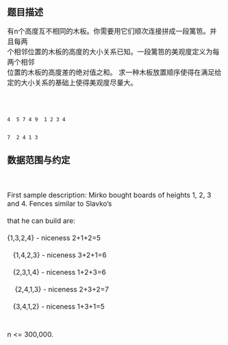 ## 题目描述

<p><span style="font-size: medium">有n个高度互不相同的木板。你需要用它们顺次连接拼成一段篱笆。并且每两<br> 个相邻位置的木板的高度的大小关系已知。一段篱笆的美观度定义为每两个相邻<br> 位置的木板的高度差的绝对值之和。 求一种木板放置顺序使得在满足给<br> 定的大小关系的基础上使得美观度尽量大。 <br>  <br>  </span></p>

```input1
4  5 7 4 9  1 2 3 4
```
```output1
7  2 4 1 3
```
## 数据范围与约定

<p><span style="font-size: medium"> <br><br> First sample description: Mirko bought boards of heights 1, 2, 3 and 4. Fences similar to Slavko’s <br><br> that he can build are: <br><br> {1,3,2,4} - niceness 2+1+2=5 <br><br>    {1,4,2,3} - niceness 3+2+1=6 <br><br>    {2,3,1,4} - niceness 1+2+3=6 <br><br>     {2,4,1,3} - niceness 2+3+2=7 <br><br>    {3,4,1,2} - niceness 1+3+1=5</span></p><br>
<p><span style="font-size: medium">n <= 300,000. <br><br> </span></p><br>
<p></p>

